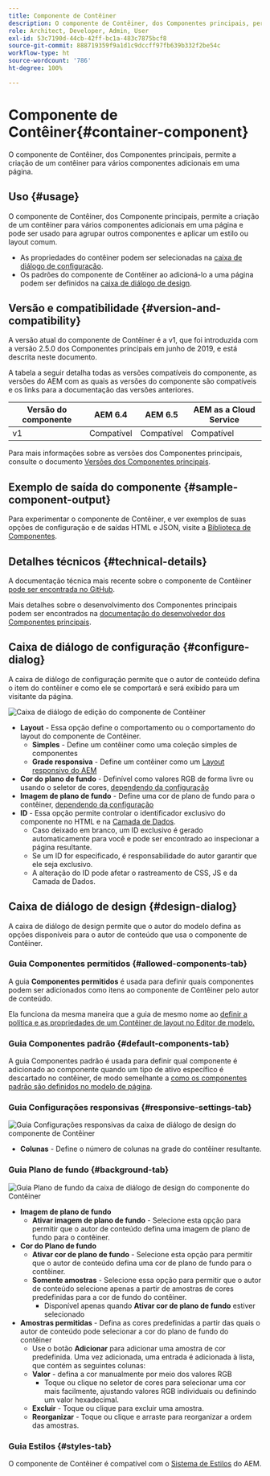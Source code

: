 ```yaml
---
title: Componente de Contêiner
description: O componente de Contêiner, dos Componentes principais, permite a criação de um contêiner para vários componentes adicionais em uma página.
role: Architect, Developer, Admin, User
exl-id: 53c7190d-44cb-42ff-bc1a-483c7875bcf8
source-git-commit: 888719359f9a1d1c9dccff97fb639b332f2be54c
workflow-type: ht
source-wordcount: '786'
ht-degree: 100%

---
```


# Componente de Contêiner{#container-component}

O componente de Contêiner, dos Componentes principais, permite a criação de um contêiner para vários componentes adicionais em uma página.

## Uso {#usage}

O componente de Contêiner, dos Componente principais, permite a criação de um contêiner para vários componentes adicionais em uma página e pode ser usado para agrupar outros componentes e aplicar um estilo ou layout comum.

* As propriedades do contêiner podem ser selecionadas na [caixa de diálogo de configuração](#configure-dialog).
* Os padrões do componente de Contêiner ao adicioná-lo a uma página podem ser definidos na [caixa de diálogo de design](#design-dialog).

## Versão e compatibilidade {#version-and-compatibility}

A versão atual do componente de Contêiner é a v1, que foi introduzida com a versão 2.5.0 dos Componentes principais em junho de 2019, e está descrita neste documento.

A tabela a seguir detalha todas as versões compatíveis do componente, as versões do AEM com as quais as versões do componente são compatíveis e os links para a documentação das versões anteriores.

| Versão do componente | AEM 6.4 | AEM 6.5 | AEM as a Cloud Service |
|--- |--- |---|---|
| v1 | Compatível | Compatível | Compatível |

Para mais informações sobre as versões dos Componentes principais, consulte o documento [Versões dos Componentes principais](/help/versions.md).

## Exemplo de saída do componente {#sample-component-output}

Para experimentar o componente de Contêiner, e ver exemplos de suas opções de configuração e de saídas HTML e JSON, visite a [Biblioteca de Componentes](https://adobe.com/go/aem_cmp_library_container_br).

## Detalhes técnicos {#technical-details}

A documentação técnica mais recente sobre o componente de Contêiner [pode ser encontrada no GitHub](https://adobe.com/go/aem_cmp_tech_container_v1_br).

Mais detalhes sobre o desenvolvimento dos Componentes principais podem ser encontrados na [documentação do desenvolvedor dos Componentes principais](/help/developing/overview.md).

## Caixa de diálogo de configuração {#configure-dialog}

A caixa de diálogo de configuração permite que o autor de conteúdo defina o item do contêiner e como ele se comportará e será exibido para um visitante da página.

![Caixa de diálogo de edição do componente de Contêiner](/help/assets/container-edit.png)

* **Layout** - Essa opção define o comportamento ou o comportamento do layout do componente de Contêiner.
   * **Simples** - Define um contêiner como uma coleção simples de componentes
   * **Grade responsiva** - Define um contêiner como um [Layout responsivo do AEM](https://experienceleague.adobe.com/docs/experience-manager-cloud-service/sites/authoring/features/responsive-layout.html?lang=pt-BR)
* **Cor do plano de fundo** - Definível como valores RGB de forma livre ou usando o seletor de cores, [dependendo da configuração](#background-tab)
* **Imagem de plano de fundo** - Define uma cor de plano de fundo para o contêiner,  [dependendo da configuração](#background-tab)
* **ID** - Essa opção permite controlar o identificador exclusivo do componente no HTML e na [Camada de Dados](/help/developing/data-layer/overview.md).
   * Caso deixado em branco, um ID exclusivo é gerado automaticamente para você e pode ser encontrado ao inspecionar a página resultante.
   * Se um ID for especificado, é responsabilidade do autor garantir que ele seja exclusivo.
   * A alteração do ID pode afetar o rastreamento de CSS, JS e da Camada de Dados.

## Caixa de diálogo de design {#design-dialog}

A caixa de diálogo de design permite que o autor do modelo defina as opções disponíveis para o autor de conteúdo que usa o componente de Contêiner.

### Guia Componentes permitidos {#allowed-components-tab}

A guia **Componentes permitidos** é usada para definir quais componentes podem ser adicionados como itens ao componente de Contêiner pelo autor de conteúdo.

Ela funciona da mesma maneira que a guia de mesmo nome ao [definir a política e as propriedades de um Contêiner de layout no Editor de modelo.](https://experienceleague.adobe.com/docs/experience-manager-cloud-service/sites/authoring/features/templates.html?lang=pt-BR)

### Guia Componentes padrão {#default-components-tab}

A guia Componentes padrão é usada para definir qual componente é adicionado ao componente quando um tipo de ativo específico é descartado no contêiner, de modo semelhante a [como os componentes padrão são definidos no modelo de página](https://experienceleague.adobe.com/docs/experience-manager-cloud-service/sites/authoring/features/templates.html?lang=pt-BR).

### Guia Configurações responsivas {#responsive-settings-tab}

![Guia Configurações responsivas da caixa de diálogo de design do componente de Contêiner](/help/assets/container-design-responsive.png)

* **Colunas** - Define o número de colunas na grade do contêiner resultante.

### Guia Plano de fundo {#background-tab}

![Guia Plano de fundo da caixa de diálogo de design do componente do Contêiner](/help/assets/container-design-background.png)

* **Imagem de plano de fundo**
   * **Ativar imagem de plano de fundo** - Selecione esta opção para permitir que o autor de conteúdo defina uma imagem de plano de fundo para o contêiner.
* **Cor do Plano de fundo**
   * **Ativar cor de plano de fundo** - Selecione esta opção para permitir que o autor de conteúdo defina uma cor de plano de fundo para o contêiner.
   * **Somente amostras** - Selecione essa opção para permitir que o autor de conteúdo selecione apenas a partir de amostras de cores predefinidas para a cor de fundo do contêiner.
      * Disponível apenas quando **Ativar cor de plano de fundo** estiver selecionado
* **Amostras permitidas** - Defina as cores predefinidas a partir das quais o autor de conteúdo pode selecionar a cor do plano de fundo do contêiner
   * Use o botão **Adicionar** para adicionar uma amostra de cor predefinida. Uma vez adicionada, uma entrada é adicionada à lista, que contém as seguintes colunas:
   * **Valor** - defina a cor manualmente por meio dos valores RGB
      * Toque ou clique no seletor de cores para selecionar uma cor mais facilmente, ajustando valores RGB individuais ou definindo um valor hexadecimal.
   * **Excluir** - Toque ou clique para excluir uma amostra.
   * **Reorganizar** - Toque ou clique e arraste para reorganizar a ordem das amostras.

### Guia Estilos {#styles-tab}

O componente de Contêiner é compatível com o [Sistema de Estilos](/help/get-started/authoring.md#component-styling) do AEM.
